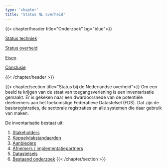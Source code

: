 ```yaml
---
type: 'chapter'
title: "Status NL overheid"
---
```


{{< chapter/header title="Onderzoek" bg="blue">}}
<div class="sub-navigation-wrapper">
<div class="utrecht-paragraph pt-1 sub-navigation-tab">
   <p>
      <a href="../status_techniek">Status techniek</a> 
   </p>
</div>
<div class="sub-navigation-tab-selected utrecht-paragraph pt-1 sub-navigation-tab">
   <p>
      <a href="../status_nl_overheid">Status overheid</a>
   </p>
</div>
<div class="utrecht-paragraph pt-1 sub-navigation-tab">
   <p>
      <a href="../eisen_aan_de_oplossing">Eisen</a>
   </p>
</div><div class="utrecht-paragraph pt-1 sub-navigation-tab">
   <p>
      <a href="../conclusie">Conclusie</a>
   </p>
</div> 
</div>

{{< /chapter/header >}}


{{< chapter/section title="Status bij de Nederlandse overheid">}}
Om een beeld te krijgen van de staat van toegangsverlening is een inventarisatie gemaakt.
Er is gekeken naar een dwardoorsnede van de potentiële deelnemers aan het toekomstige Federatieve Datastelsel (FDS). Dat zijn de
basisregistraties, de sectorale registraties en alle systemen die daar gebruik van maken.

De inventarisatie bestaat uit:

1. [Stakeholders](stakeholders)
2. [Koppelvlakstandaarden](koppelvlakken)
3. [Aanbieders](aanbieders)
4. [Afnemers / implementatiepartners](afnemers)
5. [Datastelsels](platforms)
6. [Bestaand onderzoek](eerder_onderzoek)
{{< /chapter/section >}}
